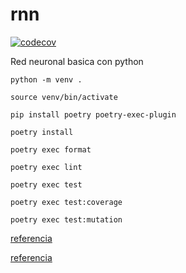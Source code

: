 # rnn

[![codecov](https://codecov.io/gh/yadickson/rnn/graph/badge.svg?token=MXA5STVN07)](https://codecov.io/gh/yadickson/rnn)

Red neuronal basica con python

```
python -m venv .
```

```
source venv/bin/activate
```

```
pip install poetry poetry-exec-plugin
```

```
poetry install
```

```
poetry exec format
```

```
poetry exec lint
```

```
poetry exec test
```

```
poetry exec test:coverage
```

```
poetry exec test:mutation
```


[referencia](https://anderfernandez.com/blog/como-programar-una-red-neuronal-desde-0-en-python/)

[referencia](https://towardsdatascience.com/math-neural-network-from-scratch-in-python-d6da9f29ce65)
